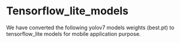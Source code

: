 # Tensorflow_lite_models
We have converted the following yolov7 models weights (best.pt) to tensorflow_lite models for mobile application purpose.
